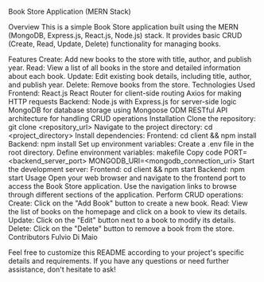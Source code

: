 Book Store Application (MERN Stack)

Overview
This is a simple Book Store application built using the MERN (MongoDB, Express.js, React.js, Node.js) stack. It provides basic CRUD (Create, Read, Update, Delete) functionality for managing books.

Features
Create: Add new books to the store with title, author, and publish year.
Read: View a list of all books in the store and detailed information about each book.
Update: Edit existing book details, including title, author, and publish year.
Delete: Remove books from the store.
Technologies Used
Frontend:
React.js
React Router for client-side routing
Axios for making HTTP requests
Backend:
Node.js with Express.js for server-side logic
MongoDB for database storage using Mongoose ODM
RESTful API architecture for handling CRUD operations
Installation
Clone the repository: git clone <repository_url>
Navigate to the project directory: cd <project_directory>
Install dependencies:
Frontend: cd client && npm install
Backend: npm install
Set up environment variables:
Create a .env file in the root directory.
Define environment variables:
makefile
Copy code
PORT=<backend_server_port>
MONGODB_URI=<mongodb_connection_uri>
Start the development server:
Frontend: cd client && npm start
Backend: npm start
Usage
Open your web browser and navigate to the frontend port to access the Book Store application.
Use the navigation links to browse through different sections of the application.
Perform CRUD operations:
Create: Click on the "Add Book" button to create a new book.
Read: View the list of books on the homepage and click on a book to view its details.
Update: Click on the "Edit" button next to a book to modify its details.
Delete: Click on the "Delete" button to remove a book from the store.
Contributors
Fulvio Di Maio

Feel free to customize this README according to your project's specific details and requirements. If you have any questions or need further assistance, don't hesitate to ask!
